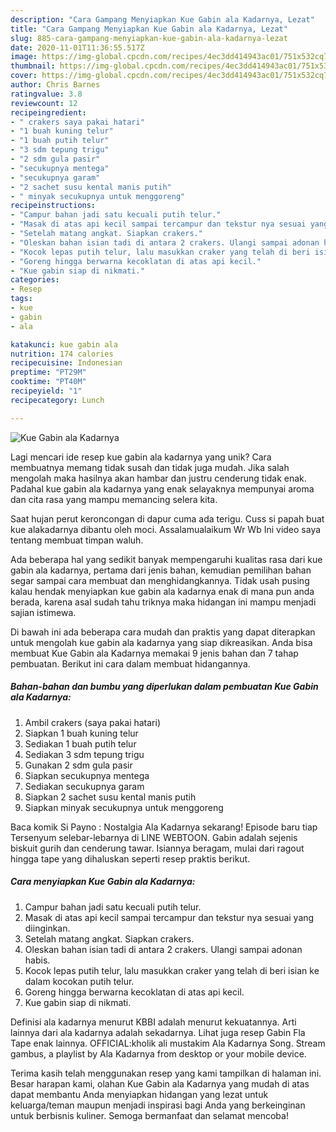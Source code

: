 ```yaml
---
description: "Cara Gampang Menyiapkan Kue Gabin ala Kadarnya, Lezat"
title: "Cara Gampang Menyiapkan Kue Gabin ala Kadarnya, Lezat"
slug: 885-cara-gampang-menyiapkan-kue-gabin-ala-kadarnya-lezat
date: 2020-11-01T11:36:55.517Z
image: https://img-global.cpcdn.com/recipes/4ec3dd414943ac01/751x532cq70/kue-gabin-ala-kadarnya-foto-resep-utama.jpg
thumbnail: https://img-global.cpcdn.com/recipes/4ec3dd414943ac01/751x532cq70/kue-gabin-ala-kadarnya-foto-resep-utama.jpg
cover: https://img-global.cpcdn.com/recipes/4ec3dd414943ac01/751x532cq70/kue-gabin-ala-kadarnya-foto-resep-utama.jpg
author: Chris Barnes
ratingvalue: 3.8
reviewcount: 12
recipeingredient:
- " crakers saya pakai hatari"
- "1 buah kuning telur"
- "1 buah putih telur"
- "3 sdm tepung trigu"
- "2 sdm gula pasir"
- "secukupnya mentega"
- "secukupnya garam"
- "2 sachet susu kental manis putih"
- " minyak secukupnya untuk menggoreng"
recipeinstructions:
- "Campur bahan jadi satu kecuali putih telur."
- "Masak di atas api kecil sampai tercampur dan tekstur nya sesuai yang diinginkan."
- "Setelah matang angkat. Siapkan crakers."
- "Oleskan bahan isian tadi di antara 2 crakers. Ulangi sampai adonan habis."
- "Kocok lepas putih telur, lalu masukkan craker yang telah di beri isian ke dalam kocokan putih telur."
- "Goreng hingga berwarna kecoklatan di atas api kecil."
- "Kue gabin siap di nikmati."
categories:
- Resep
tags:
- kue
- gabin
- ala

katakunci: kue gabin ala 
nutrition: 174 calories
recipecuisine: Indonesian
preptime: "PT29M"
cooktime: "PT40M"
recipeyield: "1"
recipecategory: Lunch

---
```



![Kue Gabin ala Kadarnya](https://img-global.cpcdn.com/recipes/4ec3dd414943ac01/751x532cq70/kue-gabin-ala-kadarnya-foto-resep-utama.jpg)

Lagi mencari ide resep kue gabin ala kadarnya yang unik? Cara membuatnya memang tidak susah dan tidak juga mudah. Jika salah mengolah maka hasilnya akan hambar dan justru cenderung tidak enak. Padahal kue gabin ala kadarnya yang enak selayaknya mempunyai aroma dan cita rasa yang mampu memancing selera kita.

Saat hujan perut keroncongan di dapur cuma ada terigu. Cuss si papah buat kue alakadarnya dibantu oleh moci. Assalamualaikum Wr Wb Ini video saya tentang membuat timpan waluh.

Ada beberapa hal yang sedikit banyak mempengaruhi kualitas rasa dari kue gabin ala kadarnya, pertama dari jenis bahan, kemudian pemilihan bahan segar sampai cara membuat dan menghidangkannya. Tidak usah pusing kalau hendak menyiapkan kue gabin ala kadarnya enak di mana pun anda berada, karena asal sudah tahu triknya maka hidangan ini mampu menjadi sajian istimewa.


Di bawah ini ada beberapa cara mudah dan praktis yang dapat diterapkan untuk mengolah kue gabin ala kadarnya yang siap dikreasikan. Anda bisa membuat Kue Gabin ala Kadarnya memakai 9 jenis bahan dan 7 tahap pembuatan. Berikut ini cara dalam membuat hidangannya.

<!--inarticleads1-->

##### Bahan-bahan dan bumbu yang diperlukan dalam pembuatan Kue Gabin ala Kadarnya:

1. Ambil  crakers (saya pakai hatari)
1. Siapkan 1 buah kuning telur
1. Sediakan 1 buah putih telur
1. Sediakan 3 sdm tepung trigu
1. Gunakan 2 sdm gula pasir
1. Siapkan secukupnya mentega
1. Sediakan secukupnya garam
1. Siapkan 2 sachet susu kental manis putih
1. Siapkan  minyak secukupnya untuk menggoreng


Baca komik Si Payno : Nostalgia Ala Kadarnya sekarang! Episode baru tiap Tersenyum selebar-lebarnya di LINE WEBTOON. Gabin adalah sejenis biskuit gurih dan cenderung tawar. Isiannya beragam, mulai dari ragout hingga tape yang dihaluskan seperti resep praktis berikut. 

<!--inarticleads2-->

##### Cara menyiapkan Kue Gabin ala Kadarnya:

1. Campur bahan jadi satu kecuali putih telur.
1. Masak di atas api kecil sampai tercampur dan tekstur nya sesuai yang diinginkan.
1. Setelah matang angkat. Siapkan crakers.
1. Oleskan bahan isian tadi di antara 2 crakers. Ulangi sampai adonan habis.
1. Kocok lepas putih telur, lalu masukkan craker yang telah di beri isian ke dalam kocokan putih telur.
1. Goreng hingga berwarna kecoklatan di atas api kecil.
1. Kue gabin siap di nikmati.


Definisi ala kadarnya menurut KBBI adalah menurut kekuatannya. Arti lainnya dari ala kadarnya adalah sekadarnya. Lihat juga resep Gabin Fla Tape enak lainnya. OFFICIAL:kholik ali mustakim Ala Kadarnya Song. Stream gambus, a playlist by Ala Kadarnya from desktop or your mobile device. 

Terima kasih telah menggunakan resep yang kami tampilkan di halaman ini. Besar harapan kami, olahan Kue Gabin ala Kadarnya yang mudah di atas dapat membantu Anda menyiapkan hidangan yang lezat untuk keluarga/teman maupun menjadi inspirasi bagi Anda yang berkeinginan untuk berbisnis kuliner. Semoga bermanfaat dan selamat mencoba!
